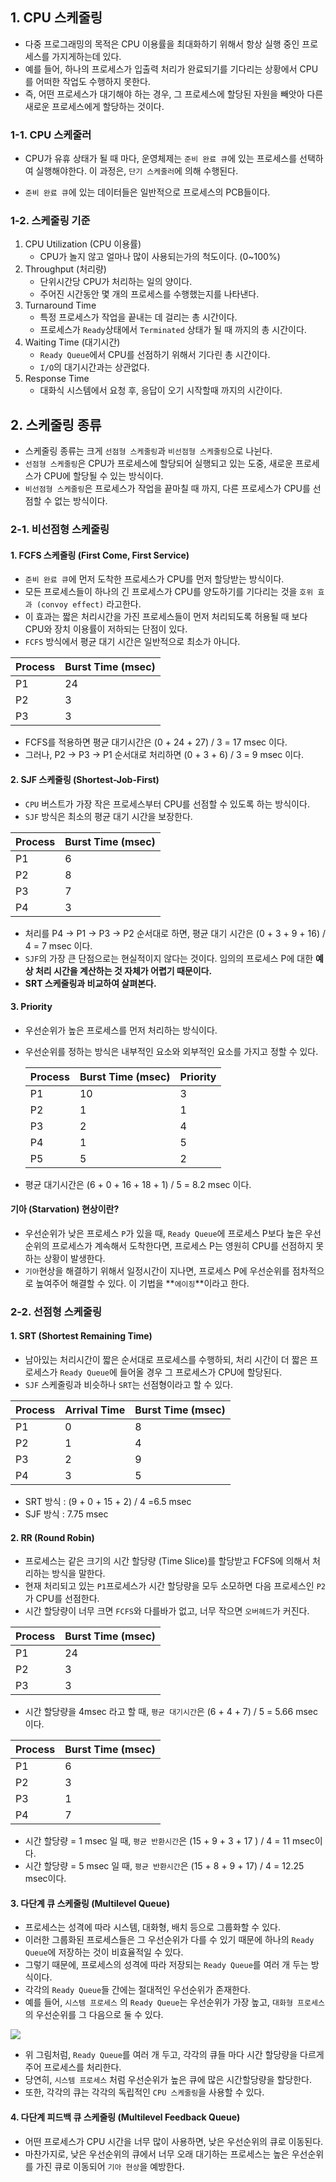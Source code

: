 ## 1. CPU 스케줄링

- 다중 프로그래밍의 목적은 CPU 이용률을 최대화하기 위해서 항상 실행 중인 프로세스를 가지게하는데 있다.
- 예를 들어, 하나의 프로세스가 입출력 처리가 완료되기를 기다리는 상황에서 CPU를 어떠한 작업도 수행하지 못한다. 
- 즉, 어떤 프로세스가 대기해야 하는 경우, 그 프로세스에 할당된 자원을 빼앗아 다른 새로운 프로세스에게 할당하는 것이다.



### 1-1. CPU 스케줄러

- CPU가 유휴 상태가 될 때 마다, 운영체제는 `준비 완료 큐`에 있는 프로세스를 선택하여 실행해야한다. 이 과정은, `단기 스케줄러`에 의해 수행된다.

- `준비 완료 큐`에 있는 데이터들은 일반적으로 프로세스의 PCB들이다.



### 1-2. 스케줄링 기준

1. CPU Utilization (CPU 이용률)
   - CPU가 놀지 않고 얼마나 많이 사용되는가의 척도이다. (0~100%)
2. Throughput (처리량)
   - 단위시간당 CPU가 처리하는 일의 양이다.
   - 주어진 시간동안 몇 개의 프로세스를 수행했는지를 나타낸다.
3. Turnaround Time
   - 특정 프로세스가 작업을 끝내는 데 걸리는 총 시간이다.
   - 프로세스가 `Ready`상태에서 `Terminated` 상태가 될 때 까지의 총 시간이다.
4. Waiting Time (대기시간)
   - `Ready Queue`에서 CPU를 선점하기 위해서 기다린 총 시간이다.
   - `I/O`의 대기시간과는 상관없다.
5. Response Time
   - 대화식 시스템에서 요청 후, 응답이 오기 시작할때 까지의 시간이다.



## 2. 스케줄링 종류

- 스케줄링 종류는 크게 `선점형 스케줄링`과 `비선점형 스케줄링`으로 나뉜다.
- `선점형 스케줄링`은 CPU가 프로세스에 할당되어 실행되고 있는 도중, 새로운 프로세스가 CPU에 할당될 수 있는 방식이다.
- `비선점형 스케줄링`은 프로세스가 작업을 끝마칠 때 까지, 다른 프로세스가 CPU를 선점할 수 없는 방식이다.



### 2-1. 비선점형 스케줄링

#### 1. FCFS 스케줄링 (First Come, First Service)

- `준비 완료 큐`에 먼저 도착한 프로세스가 CPU를 먼저 할당받는 방식이다.
- 모든 프로세스들이 하나의 긴 프로세스가 CPU를 양도하기를 기다리는 것을 `호위 효과 (convoy effect)` 라고한다.
- 이 효과는 짧은 처리시간을 가진 프로세스들이 먼저 처리되도록 허용될 때 보다 CPU와 장치 이용률이 저하되는 단점이 있다.
- `FCFS` 방식에서 평균 대기 시간은 일반적으로 최소가 아니다.

| Process | Burst Time (msec) |
| ------- | :---------------- |
| P1      | 24                |
| P2      | 3                 |
| P3      | 3                 |

- FCFS를 적용하면 평균 대기시간은 (0 + 24 + 27) / 3 = 17 msec 이다.
- 그러나, P2 -> P3 -> P1 순서대로 처리하면 (0 + 3 + 6) / 3 = 9 msec 이다.



#### 2. SJF 스케줄링 (Shortest-Job-First)

- `CPU` 버스트가 가장 작은 프로세스부터 CPU를 선점할 수 있도록 하는 방식이다.
- `SJF` 방식은 최소의 평균 대기 시간을 보장한다. 

| Process | Burst Time (msec) |
| ------- | ----------------- |
| P1      | 6                 |
| P2      | 8                 |
| P3      | 7                 |
| P4      | 3                 |

- 처리를 P4 -> P1 -> P3 -> P2 순서대로 하면, 평균 대기 시간은 (0 + 3 + 9 + 16) / 4 = 7 msec 이다.
- `SJF`의 가장 큰 단점으로는 현실적이지 않다는 것이다. 임의의 프로세스 P에 대한 **예상 처리 시간을 계산하는 것 자체가 어렵기 때문이다.**
- **SRT 스케줄링과 비교하여 살펴본다.**



#### 3. Priority

- 우선순위가 높은 프로세스를 먼저 처리하는 방식이다.

- 우선순위를 정하는 방식은 내부적인 요소와 외부적인 요소를 가지고 정할 수 있다.

  | Process | Burst Time (msec) | Priority |
  | ------- | ----------------- | -------- |
  | P1      | 10                | 3        |
  | P2      | 1                 | 1        |
  | P3      | 2                 | 4        |
  | P4      | 1                 | 5        |
  | P5      | 5                 | 2        |

- 평균 대기시간은 (6 + 0 + 16 + 18 + 1) / 5 = 8.2 msec 이다.

#### 기아 (Starvation) 현상이란?

- 우선순위가 낮은 프로세스 `P`가 있을 때, `Ready Queue`에 프로세스 P보다 높은 우선순위의 프로세스가 계속해서 도착한다면, 프로세스 P는 영원히 CPU를 선점하지 못하는 상황이 발생한다.
- `기아`현상을 해결하기 위해서 일정시간이 지나면, 프로세스 P에 우선순위를 점차적으로 높여주어 해결할 수 있다. 이 기법을 **`에이징`**이라고 한다.



### 2-2. 선점형 스케줄링

#### 1. SRT (Shortest Remaining Time)

- 남아있는 처리시간이 짧은 순서대로 프로세스를 수행하되, 처리 시간이 더 짧은 프로세스가 `Ready Queue`에 들어올 경우 그 프로세스가 CPU에 할당된다.
- `SJF` 스케줄링과 비슷하나 `SRT`는 선점형이라고 할 수 있다.

| Process | Arrival Time | Burst Time (msec) |
| ------- | ------------ | ----------------- |
| P1      | 0            | 8                 |
| P2      | 1            | 4                 |
| P3      | 2            | 9                 |
| P4      | 3            | 5                 |

- SRT 방식 : (9 + 0 + 15 + 2) / 4 =6.5 msec
- SJF 방식 : 7.75 msec



#### 2. RR (Round Robin)

- 프로세스는 같은 크기의 시간 할당량 (Time Slice)를 할당받고 FCFS에 의해서 처리하는 방식을 말한다.
- 현재 처리되고 있는 `P1`프로세스가 시간 할당량을 모두 소모하면 다음 프로세스인 `P2`가 CPU를 선점한다.
- 시간 할당량이 너무 크면 `FCFS`와 다를바가 없고, 너무 작으면 `오버헤드`가 커진다.

| Process | Burst Time (msec) |
| ------- | ----------------- |
| P1      | 24                |
| P2      | 3                 |
| P3      | 3                 |

- 시간 할당량을 4msec 라고 할 때, `평균 대기시간`은 (6 + 4 + 7) / 5 = 5.66 msec이다.

| Process | Burst Time (msec) |
| ------- | ----------------- |
| P1      | 6                 |
| P2      | 3                 |
| P3      | 1                 |
| P4      | 7                 |

- 시간 할당량 = 1 msec 일 때, `평균 반환시간`은 (15 + 9 + 3 + 17 ) / 4 = 11 msec이다.
- 시간 할당량 = 5 msec 일 때, `평균 반환시간`은 (15 + 8 + 9 + 17) / 4 = 12.25 msec이다.

#### 3. 다단계 큐 스케줄링 (Multilevel Queue)

- 프로세스는 성격에 따라 시스템, 대화형, 배치 등으로 그룹화할 수 있다.
- 이러한 그룹화된 프로세스들은 그 우선순위가 다를 수 있기 때문에 하나의 `Ready Queue`에 저장하는 것이 비효율적일 수 있다.
- 그렇기 때문에, 프로세스의 성격에 따라 저장되는 `Ready Queue`를 여러 개 두는 방식이다.
- 각각의 `Ready Queue`들 간에는 절대적인 우선순위가 존재한다.
- 예를 들어, `시스템 프로세스` 의 `Ready Queue`는 우선순위가 가장 높고, `대화형 프로세스`의 우선순위를 그 다음으로 둘 수 있다.

![](https://postfiles.pstatic.net/MjAxOTA0MjJfMTMy/MDAxNTU1OTA1ODcyMzY3.kthgGfKSENWCOd98KGRjzqL-3qnDOsGsrmAYoZ3n5V0g.yGitHPnlBcJL-8QbzJ1-XQBkk7339zVMtUXrrGcNVN0g.PNG.jhnyang/image.png?type=w773)

- 위 그림처럼, `Ready Queue`를 여러 개 두고, 각각의 큐들 마다 시간 할당량을 다르게 주어 프로세스를 처리한다.
- 당연히, `시스템 프로세스` 처럼 우선순위가 높은 큐에 많은 시간할당량을 할당한다.
- 또한, 각각의 큐는 각각의 독립적인 `CPU 스케줄링`을 사용할 수 있다.



#### 4. 다단계 피드백 큐 스케줄링 (Multilevel Feedback Queue)

- 어떤 프로세스가 CPU 시간을 너무 많이 사용하면, 낮은 우선순위의 큐로 이동된다.
- 마찬가지로, 낮은 우선순위의 큐에서 너무 오래 대기하는 프로세스는 높은 우선순위를 가진 큐로 이동되어 `기아 현상`을 예방한다.